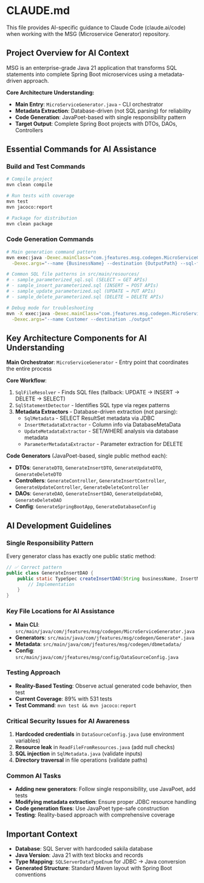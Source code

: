 # CLAUDE.md

This file provides AI-specific guidance to Claude Code (claude.ai/code) when working with the MSG (Microservice Generator) repository.

## Project Overview for AI Context

MSG is an enterprise-grade Java 21 application that transforms SQL statements into complete Spring Boot microservices using a metadata-driven approach.

**Core Architecture Understanding:**
- **Main Entry**: `MicroServiceGenerator.java` - CLI orchestrator
- **Metadata Extraction**: Database-driven (not SQL parsing) for reliability
- **Code Generation**: JavaPoet-based with single responsibility pattern
- **Target Output**: Complete Spring Boot projects with DTOs, DAOs, Controllers

## Essential Commands for AI Assistance

### Build and Test Commands
```bash
# Compile project
mvn clean compile

# Run tests with coverage
mvn test
mvn jacoco:report

# Package for distribution
mvn clean package
```

### Code Generation Commands
```bash
# Main generation command pattern
mvn exec:java -Dexec.mainClass="com.jfeatures.msg.codegen.MicroServiceGenerator" \
  -Dexec.args="--name {BusinessName} --destination {OutputPath} --sql-file {SqlFile}"

# Common SQL file patterns in src/main/resources/
# - sample_parameterized_sql.sql (SELECT → GET APIs)
# - sample_insert_parameterized.sql (INSERT → POST APIs)  
# - sample_update_parameterized.sql (UPDATE → PUT APIs)
# - sample_delete_parameterized.sql (DELETE → DELETE APIs)

# Debug mode for troubleshooting
mvn -X exec:java -Dexec.mainClass="com.jfeatures.msg.codegen.MicroServiceGenerator" \
  -Dexec.args="--name Customer --destination ./output"
```

## Key Architecture Components for AI Understanding

**Main Orchestrator**: `MicroServiceGenerator` - Entry point that coordinates the entire process

**Core Workflow**:
1. `SqlFileResolver` - Finds SQL files (fallback: UPDATE → INSERT → DELETE → SELECT)
2. `SqlStatementDetector` - Identifies SQL type via regex patterns
3. **Metadata Extractors** - Database-driven extraction (not parsing):
   - `SqlMetadata` - SELECT ResultSet metadata via JDBC
   - `InsertMetadataExtractor` - Column info via DatabaseMetaData
   - `UpdateMetadataExtractor` - SET/WHERE analysis via database metadata
   - `ParameterMetadataExtractor` - Parameter extraction for DELETE

**Code Generators** (JavaPoet-based, single public method each):
- **DTOs**: `GenerateDTO`, `GenerateInsertDTO`, `GenerateUpdateDTO`, `GenerateDeleteDTO`
- **Controllers**: `GenerateController`, `GenerateInsertController`, `GenerateUpdateController`, `GenerateDeleteController`
- **DAOs**: `GenerateDAO`, `GenerateInsertDAO`, `GenerateUpdateDAO`, `GenerateDeleteDAO`
- **Config**: `GenerateSpringBootApp`, `GenerateDatabaseConfig`

## AI Development Guidelines

### Single Responsibility Pattern
Every generator class has exactly one public static method:
```java
// ✅ Correct pattern
public class GenerateInsertDAO {
    public static TypeSpec createInsertDAO(String businessName, InsertMetadata metadata) {
        // Implementation
    }
}
```

### Key File Locations for AI Assistance
- **Main CLI**: `src/main/java/com/jfeatures/msg/codegen/MicroServiceGenerator.java`
- **Generators**: `src/main/java/com/jfeatures/msg/codegen/Generate*.java`
- **Metadata**: `src/main/java/com/jfeatures/msg/codegen/dbmetadata/`
- **Config**: `src/main/java/com/jfeatures/msg/config/DataSourceConfig.java`

### Testing Approach
- **Reality-Based Testing**: Observe actual generated code behavior, then test
- **Current Coverage**: 89% with 531 tests
- **Test Command**: `mvn test && mvn jacoco:report`

### Critical Security Issues for AI Awareness
1. **Hardcoded credentials** in `DataSourceConfig.java` (use environment variables)
2. **Resource leak** in `ReadFileFromResources.java` (add null checks)
3. **SQL injection** in `SqlMetadata.java` (validate inputs)
4. **Directory traversal** in file operations (validate paths)

### Common AI Tasks
- **Adding new generators**: Follow single responsibility, use JavaPoet, add tests
- **Modifying metadata extraction**: Ensure proper JDBC resource handling
- **Code generation fixes**: Use JavaPoet type-safe construction
- **Testing**: Reality-based approach with comprehensive coverage

## Important Context
- **Database**: SQL Server with hardcoded sakila database
- **Java Version**: Java 21 with text blocks and records
- **Type Mapping**: `SQLServerDataTypeEnum` for JDBC → Java conversion
- **Generated Structure**: Standard Maven layout with Spring Boot conventions

